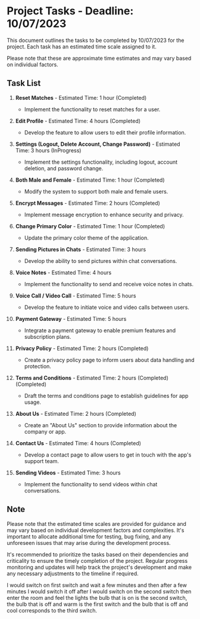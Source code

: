 # Project Tasks - Deadline: 10/07/2023

This document outlines the tasks to be completed by 10/07/2023 for the project. Each task has an estimated time scale assigned to it. 

Please note that these are approximate time estimates and may vary based on individual factors. 

## Task List

1. **Reset Matches** - Estimated Time: 1 hour (Completed)
   - Implement the functionality to reset matches for a user.

2. **Edit Profile** - Estimated Time: 4 hours (Completed)
   - Develop the feature to allow users to edit their profile information.

3. **Settings (Logout, Delete Account, Change Password)** - Estimated Time: 3 hours (InProgress)
   - Implement the settings functionality, including logout, account deletion, and password change.

4. **Both Male and Female** - Estimated Time: 1 hour (Completed)
   - Modify the system to support both male and female users.

5. **Encrypt Messages** - Estimated Time: 2 hours (Completed)
   - Implement message encryption to enhance security and privacy.

6. **Change Primary Color** - Estimated Time: 1 hour (Completed)
   - Update the primary color theme of the application.

7. **Sending Pictures in Chats** - Estimated Time: 3 hours
   - Develop the ability to send pictures within chat conversations.

8. **Voice Notes** - Estimated Time: 4 hours
   - Implement the functionality to send and receive voice notes in chats.

9. **Voice Call / Video Call** - Estimated Time: 5 hours
   - Develop the feature to initiate voice and video calls between users.

10. **Payment Gateway** - Estimated Time: 5 hours
    - Integrate a payment gateway to enable premium features and subscription plans.

11. **Privacy Policy** - Estimated Time: 2 hours (Completed)
    - Create a privacy policy page to inform users about data handling and protection.

12. **Terms and Conditions** - Estimated Time: 2 hours (Completed)
(Completed)
    - Draft the terms and conditions page to establish guidelines for app usage.

13. **About Us** - Estimated Time: 2 hours (Completed)
    - Create an "About Us" section to provide information about the company or app.

14. **Contact Us** - Estimated Time: 4 hours (Completed)
    - Develop a contact page to allow users to get in touch with the app's support team.

15. **Sending Videos** - Estimated Time: 3 hours
    - Implement the functionality to send videos within chat conversations.

## Note
Please note that the estimated time scales are provided for guidance and may vary based on individual development factors and complexities. It's important to allocate additional time for testing, bug fixing, and any unforeseen issues that may arise during the development process.

It's recommended to prioritize the tasks based on their dependencies and criticality to ensure the timely completion of the project. Regular progress monitoring and updates will help track the project's development and make any necessary adjustments to the timeline if required.
 


I would switch on first switch and wait a few minutes and then after a few minutes I would switch it off after I would switch on the second switch then enter the room and feel the lights the bulb that is on is the second switch, the bulb that is off and warm is the first switch and the bulb that is off and cool corresponds to the third switch.